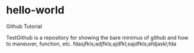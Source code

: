 # hello-world
Github Tutorial


TestGithub is a repository for showing the bare minimus of github and how to maneuver, function, etc.
fdasjfkls;adjfkls;ajdfkl;sajdfkls;afdjaskl;fda

